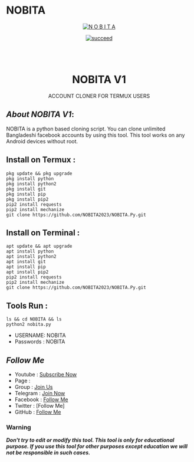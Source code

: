 # NOBITA
<p align="center">
<a href="https://github.com/NOBITA2023/NOBITA.Py.git"><img title="N O B I T A " src="https://github-readme-stats.vercel.app/api?username=SHANTO&show_icons=true&include_all_commits=true&theme=chartreuse-dark&cache_seconds=3200"></a>
</p>


<p align="center">
<a href="#"><img title="succeed" src="https://img.shields.io/badge/deobfuscating-succeed-green?colorB=%23017e40&style=for-the-badge"></a>
</p>
<br/><br/>

<h1 align="center">NOBITA V1</h1>
<p align="center">      ACCOUNT CLONER FOR TERMUX USERS</p>

## ***About NOBITA V1***:

NOBITA is a python based cloning script. You can clone unlimited Bangladeshi facebook accounts by using this tool. This tool works on any Android devices without root.

## Install on Termux :
```
pkg update && pkg upgrade
pkg install python
pkg install python2
pkg install git
pkg install pip
pkg install pip2
pip2 install requests
pip2 install mechanize
git clone https://github.com/NOBITA2023/NOBITA.Py.git
```
## Install on Terminal :
```
apt update && apt upgrade
apt install python
apt install python2
apt install git
apt install pip
apt install pip2
pip2 install requests
pip2 install mechanize
git clone https://github.com/NOBITA2023/NOBITA.Py.git
```

## Tools Run :
```
ls && cd NOBITA && ls
python2 nobita.py 
```

*   USERNAME: NOBITA
*   Passwords : NOBITA


## ***Follow Me***

* Youtube : [Subscribe Now](https://youtube.com/channel/UCfxn7eRMAT_luYk0_sld-aA)
* Page : 
* Group : [Join Us](https://facebook.com/groups/1175388446323389/)
* Telegram : [Join Now]()
* Facebook  : [Follow Me](https://www.facebook.com/nobeta.nobi.suke.33886305)
* Twitter : [Follow Me]
* GitHub : [Follow Me](https://github.com/NOBITA2023/NOBITA.Py.git)

### Warning

***Don't try to edit or modify this tool. This tool is only for educational purpose. If you use this tool for other purposes except education we will not be responsible in such cases.***
